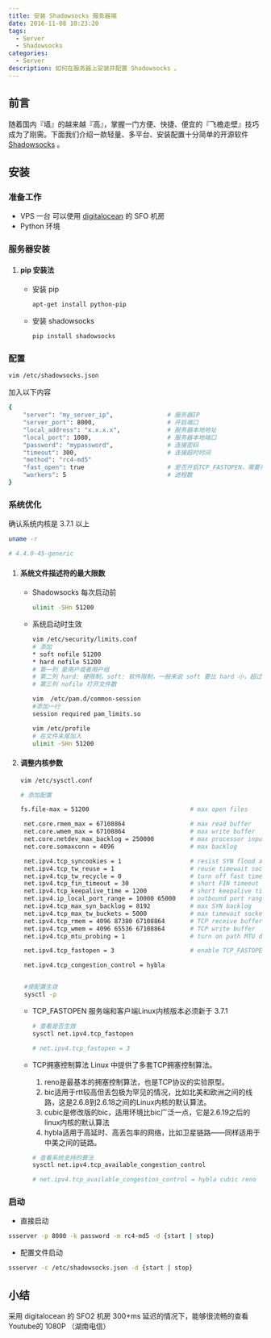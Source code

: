 ```yaml
---
title: 安装 Shadowsocks 服务器端
date: 2016-11-08 10:23:20
tags:
  - Server
  - Shadowsocks
categories:
  - Server
description: 如何在服务器上安装并配置 Shadowsocks 。
---
```

## 前言
随着国内『墙』的越来越『高』，掌握一门方便、快捷、便宜的『飞檐走壁』技巧成为了刚需。下面我们介绍一款轻量、多平台、安装配置十分简单的开源软件 [Shadowsocks](https://github.com/shadowsocks/shadowsocks "Shadowsocks") 。

## 安装
### 准备工作
* VPS 一台
    可以使用 [digitalocean](https://www.digitalocean.com) 的 SFO 机房
* Python 环境

### 服务器安装
 1. #### pip 安装法
     * 安装 pip
       ```bash
       apt-get install python-pip
       ```
     * 安装 shadowsocks
          ```bash
          pip install shadowsocks
          ```
          
### 配置
  ```bash
  vim /etc/shadowsocks.json
  ```
  加入以下内容
  ```bash
  {
      "server": "my_server_ip",               # 服务器IP
      "server_port": 8000,                    # 开启端口
      "local_address": "x.x.x.x",             # 服务器本地地址
      "local_port": 1080,                     # 服务器本地端口
      "password": "mypassword",               # 连接密码
      "timeout": 300,                         # 连接超时时间
      "method": "rc4-md5"
      "fast_open": true                       # 是否开启TCP_FASTOPEN，需要系统开启支持
      "workers": 5                            # 进程数
  }
  ```
  
  ### 系统优化
  确认系统内核是 3.7.1 以上
   ```bash
   uname -r
   
   # 4.4.0-45-generic
   ```
1. #### 系统文件描述符的最大限数
   * Shadowsocks 每次启动前
     ```bash
     ulimit -SHn 51200
     ```
   * 系统启动时生效
     ```bash
     vim /etc/security/limits.conf
     # 添加
     * soft nofile 51200
     * hard nofile 51200
     # 第一列 是用户或者用户组
     # 第二列 hard: 硬限制，soft: 软件限制，一般来说 soft 要比 hard 小，超过 soft 报警，hard 是底线
     # 第三列 nofile 打开文件数
     ```
     ```bash
     vim  /etc/pam.d/common-session
     #添加一行
     session required pam_limits.so
     ```
     ```bash
     vim /etc/profile
     # 在文件末尾加入
     ulimit -SHn 51200
     ```
2. ####  调整内核参数
     ```bash
     vim /etc/sysctl.conf

     # 添加配置

     fs.file-max = 51200                            # max open files

      net.core.rmem_max = 67108864                  # max read buffer
      net.core.wmem_max = 67108864                  # max write buffer
      net.core.netdev_max_backlog = 250000          # max processor input queue
      net.core.somaxconn = 4096                     # max backlog

      net.ipv4.tcp_syncookies = 1                   # resist SYN flood attacks
      net.ipv4.tcp_tw_reuse = 1                     # reuse timewait sockets when safe
      net.ipv4.tcp_tw_recycle = 0                   # turn off fast timewait sockets recycling
      net.ipv4.tcp_fin_timeout = 30                 # short FIN timeout
      net.ipv4.tcp_keepalive_time = 1200            # short keepalive time
      net.ipv4.ip_local_port_range = 10000 65000    # outbound port range
      net.ipv4.tcp_max_syn_backlog = 8192           # max SYN backlog
      net.ipv4.tcp_max_tw_buckets = 5000            # max timewait sockets held by system simultaneously
      net.ipv4.tcp_rmem = 4096 87380 67108864       # TCP receive buffer
      net.ipv4.tcp_wmem = 4096 65536 67108864       # TCP write buffer
      net.ipv4.tcp_mtu_probing = 1                  # turn on path MTU discovery

      net.ipv4.tcp_fastopen = 3                     # enable TCP_FASTOPEN 

      net.ipv4.tcp_congestion_control = hybla


      #使配置生效
      sysctl -p
     ```
   * TCP_FASTOPEN
     服务端和客户端Linux内核版本必须新于 3.7.1
     ```bash
     # 查看是否生效
     sysctl net.ipv4.tcp_fastopen
     
     # net.ipv4.tcp_fastopen = 3
     ```
   * TCP拥塞控制算法
     Linux 中提供了多套TCP拥塞控制算法。
     1. reno是最基本的拥塞控制算法，也是TCP协议的实验原型。
     2. bic适用于rtt较高但丢包极为罕见的情况，比如北美和欧洲之间的线路，这是2.6.8到2.6.18之间的Linux内核的默认算法。
     3. cubic是修改版的bic，适用环境比bic广泛一点，它是2.6.19之后的linux内核的默认算法
     4. hybla适用于高延时、高丢包率的网络，比如卫星链路——同样适用于中美之间的链路。
     
     ```bash
     # 查看系统支持的算法
     sysctl net.ipv4.tcp_available_congestion_control
     
     # net.ipv4.tcp_available_congestion_control = hybla cubic reno
     ```
### 启动
 * 直接启动
 ```bash
 ssserver -p 8000 -k password -m rc4-md5 -d {start | stop}
 ```
 * 配置文件启动
 ```bash
 ssserver -c /etc/shadowsocks.json -d {start | stop}
 ```
 ## 小结
 采用 digitalocean 的 SFO2 机房 300+ms 延迟的情况下，能够很流畅的查看Youtube的 1080P （湖南电信）